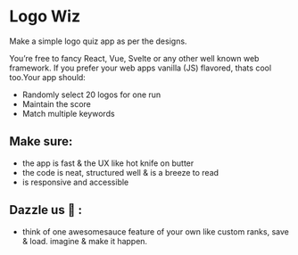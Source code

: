 # Logo Wiz

Make a simple logo quiz app as per the designs.

You’re free to fancy React, Vue, Svelte or any other well known web framework. If you prefer your web apps vanilla (JS) flavored, thats cool too.Your app should:
* Randomly select 20 logos for one run
* Maintain the score
* Match multiple keywords

## Make sure:
* the app is fast & the UX like hot knife on butter
* the code is neat, structured well & is a breeze to read
* is responsive and accessible

## Dazzle us 🤩 :
* think of one awesomesauce feature of your own like custom ranks, save & load. imagine & make it happen.
